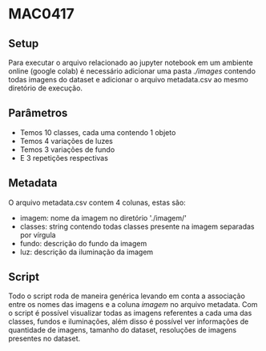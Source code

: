 # MAC0417

## Setup
Para executar o arquivo relacionado ao jupyter notebook em um ambiente online (google colab) é necessário adicionar uma pasta _./images_ contendo todas imagens do dataset e adicionar o arquivo metadata.csv ao mesmo diretório de execução.

## Parâmetros
- Temos 10 classes, cada uma contendo 1 objeto
- Temos 4 variações de luzes
- Temos 3 variações de fundo
- E 3 repetições respectivas

## Metadata
O arquivo metadata.csv contem 4 colunas, estas são:
- imagem: nome da imagem no diretório './imagem/'
- classes: string contendo todas classes presente na imagem separadas por vírgula
- fundo: descrição do fundo da imagem
- luz: descrição da iluminação da imagem

## Script
Todo o script roda de maneira genérica levando em conta a associação entre os nomes das imagens e a coluna _imagem_ no arquivo metadata.
Com o script é possível visualizar todas as imagens referentes a cada uma das classes, fundos e iluminações, além disso é possível ver informações de quantidade de imagens, tamanho do dataset, resoluções de imagens presentes no dataset.

